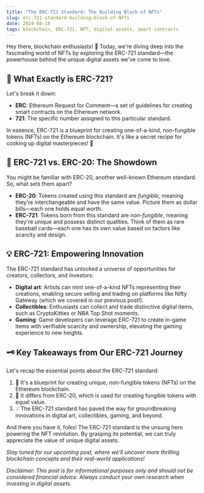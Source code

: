 ```yaml
---
title: "The ERC-721 Standard: The Building Block of NFTs"
slug: erc-721-standard-building-block-of-NFTs
date: 2024-08-18
tags: blockchain, ERC-721, NFT, digital assets, smart contracts
---
```


Hey there, blockchain enthusiasts! 🚀 Today, we're diving deep into the fascinating world of NFTs by exploring the ERC-721 standard—the powerhouse behind the unique digital assets we've come to love.

## 🤔 What Exactly is ERC-721?

Let's break it down:

- **ERC**: Ethereum Request for Comment—a set of guidelines for creating smart contracts on the Ethereum network.
- **721**: The specific number assigned to this particular standard.

In essence, ERC-721 is a blueprint for creating one-of-a-kind, non-fungible tokens (NFTs) on the Ethereum blockchain. It's like a secret recipe for cooking up digital masterpieces! 🎨

## 🥊 ERC-721 vs. ERC-20: The Showdown

You might be familiar with ERC-20, another well-known Ethereum standard. So, what sets them apart?

- **ERC-20**: Tokens created using this standard are *fungible*, meaning they're interchangeable and have the same value. Picture them as dollar bills—each one holds equal worth.
- **ERC-721**: Tokens born from this standard are *non-fungible*, meaning they're unique and possess distinct qualities. Think of them as rare baseball cards—each one has its own value based on factors like scarcity and design.

## 💡 ERC-721: Empowering Innovation

The ERC-721 standard has unlocked a universe of opportunities for creators, collectors, and investors:

- **Digital art**: Artists can mint one-of-a-kind NFTs representing their creations, enabling secure selling and trading on platforms like Nifty Gateway (which we covered in our previous post!).
- **Collectibles**: Enthusiasts can collect and trade distinctive digital items, such as CryptoKitties or NBA Top Shot moments.
- **Gaming**: Game developers can leverage ERC-721 to create in-game items with verifiable scarcity and ownership, elevating the gaming experience to new heights.

## 🗝️ Key Takeaways from Our ERC-721 Journey

Let's recap the essential points about the ERC-721 standard:

1. 🎨 It's a blueprint for creating unique, non-fungible tokens (NFTs) on the Ethereum blockchain.
2. 🥊 It differs from ERC-20, which is used for creating fungible tokens with equal value.
3. 💡 The ERC-721 standard has paved the way for groundbreaking innovations in digital art, collectibles, gaming, and beyond.

And there you have it, folks! The ERC-721 standard is the unsung hero powering the NFT revolution. By grasping its potential, we can truly appreciate the value of unique digital assets.

*Stay tuned for our upcoming post, where we'll uncover more thrilling blockchain concepts and their real-world applications!*

*Disclaimer: This post is for informational purposes only and should not be considered financial advice. Always conduct your own research when investing in digital assets.*
